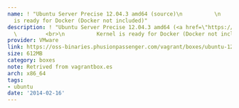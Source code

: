 ```yaml
---
name: ! "Ubuntu Server Precise 12.04.3 amd64 (source)\n          \n          Kernel
  is ready for Docker (Docker not included)"
description: ! "Ubuntu Server Precise 12.04.3 amd64 (<a href=\"https://github.com/phusion/open-vagrant-boxes\">source</a>)\n
  \         <br>\n          Kernel is ready for Docker (Docker not included)"
provider: VMware
link: https://oss-binaries.phusionpassenger.com/vagrant/boxes/ubuntu-12.04.3-amd64-vmwarefusion.box
size: 612MB
category: boxes
note: Retrived from vagrantbox.es
arch: x86_64
tags:
- ubuntu
date: '2014-02-16'
---
```

